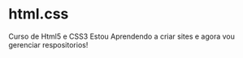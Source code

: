 # html.css
 Curso de Html5 e CSS3
Estou Aprendendo a criar sites e agora vou gerenciar respositorios!
